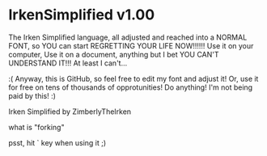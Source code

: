 # IrkenSimplified v1.00
The Irken Simplified language, all adjusted and reached into a
NORMAL FONT, so YOU can start REGRETTING YOUR LIFE NOW!!!!!!
Use it on your computer, Use it on a document, anything but I bet YOU CAN'T UNDERSTAND IT!!!
At least I can't...


:(
Anyway, this is GitHub, so feel free to edit my font and adjust it! Or, use it for free on tens of thousands of opprotunities!
Do anything! I'm not being paid by this! :)

Irken Simplified by ZimberlyTheIrken

what is "forking"

psst, hit ` key when using it ;)
